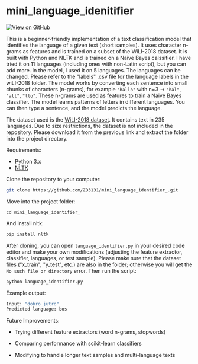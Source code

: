 # mini_language_idenitifier

[![View on GitHub](https://img.shields.io/badge/GitHub-Repository-blue?logo=github)](https://github.com/ZB3131/mini_language_identifier)

This is a beginner-friendly implementation of a text classification model that identifies the language of a given text (short samples).
It uses character n-grams as features and is trained on a subset of the WiLI-2018 dataset. It is built with Python and NLTK and is trained on a Naive Bayes calssifier.
I have tried it on 11 languages (including ones with non-Latin script), but you can add more. In the model, I used it on 5 languages. The languages can be changed. Please refer to the "labels" .csv file for the language labels in the wiLI-2018 folder.
The model works by converting each sentence into small chunks of characters (n-grams), for example `"hallo"` with n=3 → `"hal"`, `"all"`, `"llo"`.
These n-grams are used as features to train a Naive Bayes classifier.
The model learns patterns of letters in different languages.
You can then type a sentence, and the model predicts the language.

The dataset used is the [WiLI-2018 dataset](https://zenodo.org/record/841984).
It contains text in 235 languages.
Due to size restrictions, the dataset is not included in the repository. Please download it from the previous link and extract the folder into the project directory.

Requirements:
- Python 3.x
- [NLTK](https://www.nltk.org/install.html)  

Clone the repository to your computer:
```bash
git clone https://github.com/ZB3131/mini_language_identifier_.git
```
Move into the project folder:
```
cd mini_language_identifier_
```
And install nltk:
```bash
pip install nltk
```
After cloning, you can open `language_identifier.py` in your desired code editor and make your own modifications (adjusting the feature extractor, classifier, languages, or test sample). Please make sure that the dataset files ("x_train", "y_test", etc.) are also in the folder; otherwise you will get the `No such file or directory` error.
Then run the script:
```bash
python language_identifier.py
```
Example output:
```bash
Input: "dobro jutro"
Predicted language: bos
```
Future Improvements:

- Trying different feature extractors (word n-grams, stopwords)

- Comparing performance with scikit-learn classifiers

- Modifying to handle longer text samples and multi-language texts

